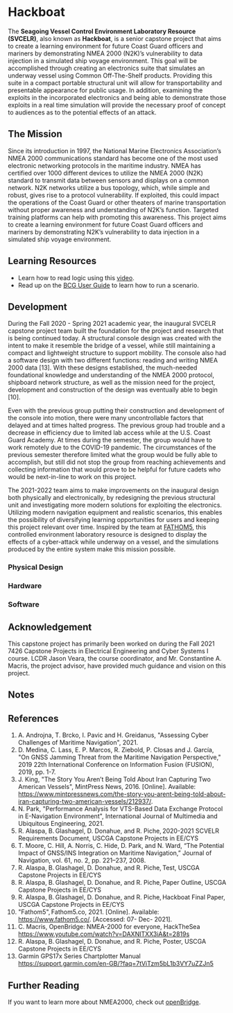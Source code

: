 # Hackboat

The **Seagoing Vessel Control Environment Laboratory Resource (SVCELR)**, also known as **Hackboat**, is a senior capstone project that aims to create a learning environment for future Coast Guard officers and mariners by demonstrating NMEA 2000 (N2K)’s vulnerability to data injection in a simulated ship voyage environment. This goal will be accomplished through creating an electronics suite that simulates an underway vessel using Common Off-The-Shelf products. Providing this suite in a compact portable structural unit will allow for transportability and presentable appearance for public usage. In addition, examining the exploits in the incorporated electronics and being able to demonstrate those exploits in a real time simulation will provide the necessary proof of concept to audiences as to the potential effects of an attack. 

## The Mission
Since its introduction in 1997, the National Marine Electronics Association’s NMEA 2000 communications standard has become one of the most used electronic networking protocols in the maritime industry. NMEA has certified over 1000 different devices to utilize the NMEA 2000 (N2K) standard to transmit data between sensors and displays on a common network. N2K networks utilize a bus topology, which, while simple and robust, gives rise to a protocol vulnerability. If exploited, this could impact the operations of the Coast Guard or other theaters of marine transportation without proper awareness and understanding of N2K’s function. Targeted training platforms can help with promoting this awareness. This project aims to create a learning environment for future Coast Guard officers and mariners by demonstrating N2K’s vulnerability to data injection in a simulated ship voyage environment. 

## Learning Resources
- Learn how to read logic using this [video](https://www.youtube.com/watch?v=DAXNITXX3iA).
- Read up on the [BCG User Guide](https://github.com/diopausar/Hackboat/blob/057d83b9c1d2bdb4273eb9628e47707de199ea7e/BCG%20Info/BCG%20User%20Guide.pdf) to learn how to run a scenario.

## Development
During the Fall 2020 - Spring 2021 academic year, the inaugural SVCELR capstone project team built the foundation for the project and research that is being continued today. A structural console design was created with the intent to make it resemble the bridge of a vessel, while still maintaining a compact and lightweight structure to support mobility. The console also had a software design with two different functions: reading and writing NMEA 2000 data [13]. With these designs established, the much-needed foundational knowledge and understanding of the NMEA 2000 protocol, shipboard network structure, as well as the mission need for the project, development and construction of the design was eventually able to begin [10]. 

Even with the previous group putting their construction and development of the console into motion, there were many uncontrollable factors that delayed and at times halted progress. The previous group had trouble and a decrease in efficiency due to limited lab access while at the U.S. Coast Guard Academy. At times during the semester, the group would have to work remotely due to the COVID-19 pandemic. The circumstances of the previous semester therefore limited what the group would be fully able to accomplish, but still did not stop the group from reaching achievements and collecting information that would prove to be helpful for future cadets who would be next-in-line to work on this project.

The 2021-2022 team aims to make improvements on the inaugural design both physically and electronically, by redesigning the previous structural unit and investigating more modern solutions for exploiting the electronics. Utilizing modern navigation equipment and realistic scenarios, this enables the possibility of diversifying learning opportunities for users and keeping this project relevant over time. Inspired by the team at [FATHOM5](https://www.fathom5.co/), this controlled environment laboratory resource is designed to display the effects of a cyber-attack while underway on a vessel, and the simulations produced by the entire system make this mission possible. 

### Physical Design

### Hardware

### Software

## Acknowledgement  
This capstone project has primarily been worked on during the Fall 2021 7426 Capstone Projects in Electrical Engineering and Cyber Systems I course. LCDR Jason Veara, the course coordinator, and Mr. Constantine A. Macris, the project advisor, have provided much guidance and vision on this project.

## Notes

## References
1. A. Androjna, T. Brcko, I. Pavic and H. Greidanus, "Assessing Cyber Challenges of Maritime Navigation", 2021. 
2. D. Medina, C. Lass, E. P. Marcos, R. Ziebold, P. Closas and J. García, "On GNSS Jamming Threat from the Maritime Navigation Perspective," 2019 22th International Conference on Information Fusion (FUSION), 2019, pp. 1-7. 
3. J. King, "The Story You Aren’t Being Told About Iran Capturing Two American Vessels", MintPress News, 2016. [Online]. Available: https://www.mintpressnews.com/the-story-you-arent-being-told-about-iran-capturing-two-american-vessels/212937/. 
4. N. Park, "Performance Analysis for VTS-Based Data Exchange Protocol in E-Navigation Environment", International Journal of Multimedia and Ubiquitous Engineering, 2021. 
5. R. Alaspa, B. Glashagel, D. Donahue, and R. Piche, 2020-2021 SCVELR Requirements Document, USCGA Capstone Projects in EE/CYS 
6. T. Moore, C. Hill, A. Norris, C. Hide, D. Park, and N. Ward, “The Potential Impact of GNSS/INS Integration on Maritime Navigation,” Journal of Navigation, vol. 61, no. 2, pp. 221–237, 2008. 
7. R. Alaspa, B. Glashagel, D. Donahue, and R. Piche, Test, USCGA Capstone Projects in EE/CYS 
8. R. Alaspa, B. Glashagel, D. Donahue, and R. Piche, Paper Outline, USCGA Capstone Projects in EE/CYS 
9. R. Alaspa, B. Glashagel, D. Donahue, and R. Piche, Hackboat Final Paper, USCGA Capstone Projects in EE/CYS 
10. "Fathom5", Fathom5.co, 2021. [Online]. Available: https://www.fathom5.co/. [Accessed: 07- Dec- 2021]. 
11. C. Macris, OpenBridge: NMEA-2000 for everyone, HackTheSea https://www.youtube.com/watch?v=DAXNITXX3iA&t=2819s 
12. R. Alaspa, B. Glashagel, D. Donahue, and R. Piche, Poster, USCGA Capstone Projects in EE/CYS 
13. Garmin GPS17x Series Chartplotter Manual https://support.garmin.com/en-GB/?faq=7tViTzm5bL1b3VY7uZZJn5

## Further Reading
If you want to learn more about NMEA2000, check out [openBridge](https://github.com/thedini/openBridge).

